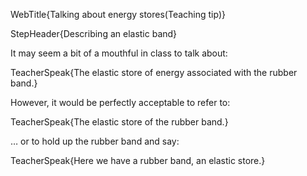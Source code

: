 WebTitle{Talking about energy stores(Teaching tip)}

StepHeader{Describing an elastic band}

It may seem a bit of a mouthful in class to talk about:

TeacherSpeak{The elastic store of energy associated with the rubber band.}

However, it would be perfectly acceptable to refer to:

TeacherSpeak{The elastic store of the rubber band.}

&hellip; or to hold up the rubber band and say:

TeacherSpeak{Here we have a rubber band, an elastic store.}

